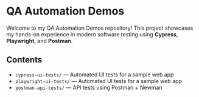 # QA Automation Demos 

Welcome to my QA Automation Demos repository! This project showcases my hands-on experience in modern software testing using **Cypress**, **Playwright**, and **Postman**.

## Contents

- `cypress-ui-tests/` — Automated UI tests for a sample web app
- `playwright-ui-tests/` — Automated UI tests for a sample web app
- `postman-api-tests/` — API tests using Postman + Newman
